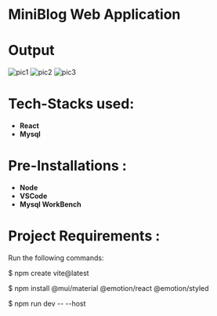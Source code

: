 # MiniBlog Web Application 

# Output

![pic1](https://github.com/user-attachments/assets/405e02db-cde4-450a-bf20-04db29240a89)
![pic2](https://github.com/user-attachments/assets/a44cac41-a80f-4b12-8593-afd932b07f35)
![pic3](https://github.com/user-attachments/assets/fda80c4f-0c6d-4fbc-81f6-09d728881520)

# Tech-Stacks used:

* **React**
* **Mysql**

# Pre-Installations :

* **Node**
* **VSCode**
* **Mysql WorkBench**

# Project Requirements :

Run the following commands:

$ npm create vite@latest

$ npm install @mui/material @emotion/react @emotion/styled

$ npm run dev -- --host
